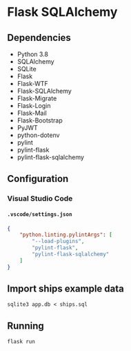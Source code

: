 # Flask SQLAlchemy

## Dependencies

- Python 3.8
- SQLAlchemy
- SQLite
- Flask
- Flask-WTF
- Flask-SQLAlchemy
- Flask-Migrate
- Flask-Login
- Flask-Mail
- Flask-Bootstrap
- PyJWT
- python-dotenv
- pylint
- pylint-flask
- pylint-flask-sqlalchemy

## Configuration

### Visual Studio Code

#### `.vscode/settings.json`

```json
{
    "python.linting.pylintArgs": [
        "--load-plugins",
        "pylint-flask",
        "pylint-flask-sqlalchemy"
    ]
}
```

## Import ships example data

```
sqlite3 app.db < ships.sql
```

## Running

```
flask run
```
